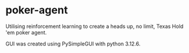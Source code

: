 # poker-agent
Utilising reinforcement learning to create a heads up, no limit, Texas Hold 'em poker agent. 

GUI was created using PySimpleGUI with python 3.12.6.
